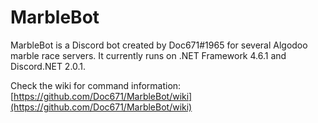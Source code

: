 # MarbleBot
MarbleBot is a Discord bot created by Doc671#1965 for several Algodoo marble race servers. It currently runs on .NET Framework 4.6.1 and Discord.NET 2.0.1.

Check the wiki for command information: [https://github.com/Doc671/MarbleBot/wiki](https://github.com/Doc671/MarbleBot/wiki)